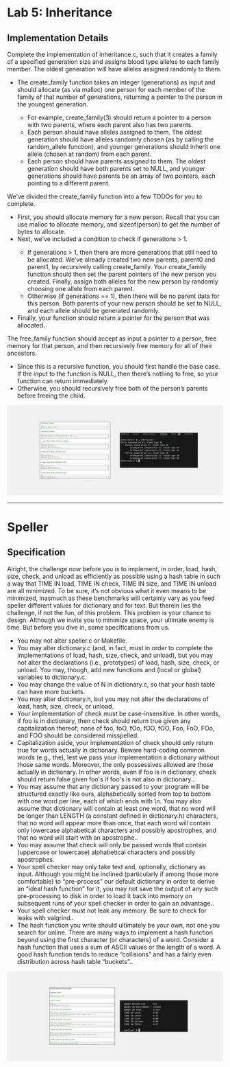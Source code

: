 <h1>Lab 5: Inheritance</h1>

<h2>Implementation Details</h2>
<p>Complete the implementation of inheritance.c, such that it creates a family of a specified generation size and assigns blood type alleles to each family member. The oldest generation will have alleles assigned randomly to them.</p>
<ul>
  <li>The create_family function takes an integer (generations) as input and should allocate (as via malloc) one person for each member of the family of that number of generations, returning a pointer to the person in the youngest generation.</li>
  <ul>
    <li>For example, create_family(3) should return a pointer to a person with two parents, where each parent also has two parents.</li>
    <li>Each person should have alleles assigned to them. The oldest generation should have alleles randomly chosen (as by calling the random_allele function), and younger generations should inherit one allele (chosen at random) from each parent.</li>
    <li>Each person should have parents assigned to them. The oldest generation should have both parents set to NULL, and younger generations should have parents be an array of two pointers, each pointing to a different parent.</li>    
  </ul>
</ul>
<p>We’ve divided the create_family function into a few TODOs for you to complete.</p>
<ul>
  <li>First, you should allocate memory for a new person. Recall that you can use malloc to allocate memory, and sizeof(person) to get the number of bytes to allocate.</li>
  <li>Next, we’ve included a condition to check if generations > 1.</li>
  <ul>
    <li>If generations > 1, then there are more generations that still need to be allocated. We’ve already created two new parents, parent0 and parent1, by recursively calling create_family. Your create_family function should then set the parent pointers of the new person you created. Finally, assign both alleles for the new person by randomly choosing one allele from each parent.</li>
        <li>Otherwise (if generations == 1), then there will be no parent data for this person. Both parents of your new person should be set to NULL, and each allele should be generated randomly.</li>
  </ul>
  <li>Finally, your function should return a pointer for the person that was allocated.</li>
</ul>
<p>The free_family function should accept as input a pointer to a person, free memory for that person, and then recursively free memory for all of their ancestors.</p>
<ul>
  <li>Since this is a recursive function, you should first handle the base case. If the input to the function is NULL, then there’s nothing to free, so your function can return immediately.</li>
  <li>Otherwise, you should recursively free both of the person’s parents before freeing the child.</li>
</ul>
<img src="assets/inhertitance.png">

---

<h1>Speller</h1>
<h2>Specification</h2>
<p>Alright, the challenge now before you is to implement, in order, load, hash, size, check, and unload as efficiently as possible using a hash table in such a way that TIME IN load, TIME IN check, TIME IN size, and TIME IN unload are all minimized. To be sure, it’s not obvious what it even means to be minimized, inasmuch as these benchmarks will certainly vary as you feed speller different values for dictionary and for text. But therein lies the challenge, if not the fun, of this problem. This problem is your chance to design. Although we invite you to minimize space, your ultimate enemy is time. But before you dive in, some specifications from us.

</p>
<ul>
<li>You may not alter speller.c or Makefile.</li>
<li>You may alter dictionary.c (and, in fact, must in order to complete the implementations of load, hash, size, check, and unload), but you may not alter the declarations (i.e., prototypes) of load, hash, size, check, or unload. You may, though, add new functions and (local or global) variables to dictionary.c.</li>
<li>You may change the value of N in dictionary.c, so that your hash table can have more buckets.</li>
<li>You may alter dictionary.h, but you may not alter the declarations of load, hash, size, check, or unload.</li>
<li>Your implementation of check must be case-insensitive. In other words, if foo is in dictionary, then check should return true given any capitalization thereof; none of foo, foO, fOo, fOO, fOO, Foo, FoO, FOo, and FOO should be considered misspelled.</li>
<li>Capitalization aside, your implementation of check should only return true for words actually in dictionary. Beware hard-coding common words (e.g., the), lest we pass your implementation a dictionary without those same words. Moreover, the only possessives allowed are those actually in dictionary. In other words, even if foo is in dictionary, check should return false given foo's if foo's is not also in dictionary..</li>
<li>You may assume that any dictionary passed to your program will be structured exactly like ours, alphabetically sorted from top to bottom with one word per line, each of which ends with \n. You may also assume that dictionary will contain at least one word, that no word will be longer than LENGTH (a constant defined in dictionary.h) characters, that no word will appear more than once, that each word will contain only lowercase alphabetical characters and possibly apostrophes, and that no word will start with an apostrophe..</li>
<li>You may assume that check will only be passed words that contain (uppercase or lowercase) alphabetical characters and possibly apostrophes.</h1>
<li>Your spell checker may only take text and, optionally, dictionary as input. Although you might be inclined (particularly if among those more comfortable) to “pre-process” our default dictionary in order to derive an “ideal hash function” for it, you may not save the output of any such pre-processing to disk in order to load it back into memory on subsequent runs of your spell checker in order to gain an advantage..</li>
<li>Your spell checker must not leak any memory. Be sure to check for leaks with valgrind..</li>
<li>The hash function you write should ultimately be your own, not one you search for online. There are many ways to implement a hash function beyond using the first character (or characters) of a word. Consider a hash function that uses a sum of ASCII values or the length of a word. A good hash function tends to reduce “collisions” and has a fairly even distribution across hash table “buckets”..</li>
</ul>

<img src="assets/speller.png">
